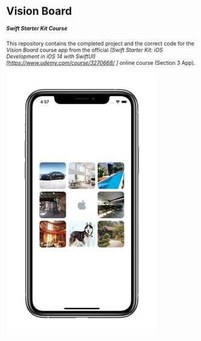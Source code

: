 # Vision Board
##### Swift Starter Kit Course

This repository contains the completed project and the correct code for the *Vision Board* course app from the official *(Swift Starter Kit: iOS Development in iOS 14 with SwiftUI)[https://www.udemy.com/course/3270668/ ]* online course (Section 3 App).

<img src="Project Resources/AppComplete_VisionBoard.png" width="400"/>
